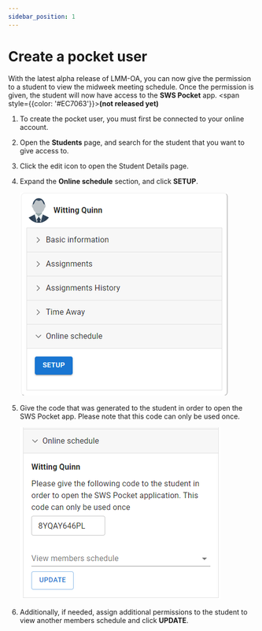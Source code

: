 ```yaml
---
sidebar_position: 1
---
```


# Create a pocket user

With the latest alpha release of LMM-OA, you can now give the permission to a student to view the midweek meeting schedule. Once the permission is given, the student will now have access to the **SWS Pocket** app. <span style={{color: '#EC7063'}}>**(not released yet)**</span>

1. To create the pocket user, you must first be connected to your online account.
2. Open the **Students** page, and search for the student that you want to give access to.
3. Click the edit icon to open the Student Details page.
4. Expand the **Online schedule** section, and click **SETUP**.

   ![Student Online Schedule](./students_online_schedule.png)

5. Give the code that was generated to the student in order to open the SWS Pocket app. Please note that this code can only be used once.

   ![Student OTP Code](./students_otp_code.png)

6. Additionally, if needed, assign additional permissions to the student to view another members schedule and click **UPDATE**.
